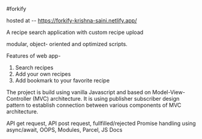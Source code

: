 #forkify

hosted at -- https://forkify-krishna-saini.netlify.app/

A recipe search application with custom recipe upload

modular, object- oriented and optimized scripts.

Features of web app-
1. Search recipes 
2. Add your own recipes 
3. Add bookmark to your favorite recipe

The project is build using vanilla Javascript and based on Model-View-Controller (MVC) architecture. 
It is using publisher subscriber design pattern to establish connection between various components of MVC architecture.

API get request,
API post request,
fullfilled/rejected Promise handling using async/await,
OOPS,
Modules,
Parcel,
JS Docs


